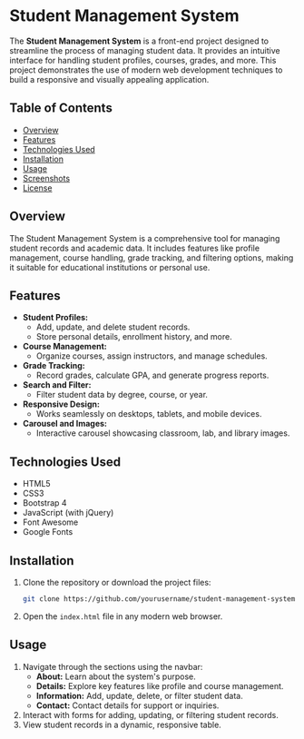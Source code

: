 # Student Management System

The **Student Management System** is a front-end project designed to streamline the process of managing student data. It provides an intuitive interface for handling student profiles, courses, grades, and more. This project demonstrates the use of modern web development techniques to build a responsive and visually appealing application.

## Table of Contents

- [Overview](#overview)
- [Features](#features)
- [Technologies Used](#technologies-used)
- [Installation](#installation)
- [Usage](#usage)
- [Screenshots](#screenshots)
- [License](#license)

## Overview

The Student Management System is a comprehensive tool for managing student records and academic data. It includes features like profile management, course handling, grade tracking, and filtering options, making it suitable for educational institutions or personal use.

## Features

- **Student Profiles:**
  - Add, update, and delete student records.
  - Store personal details, enrollment history, and more.
- **Course Management:**
  - Organize courses, assign instructors, and manage schedules.
- **Grade Tracking:**
  - Record grades, calculate GPA, and generate progress reports.
- **Search and Filter:**
  - Filter student data by degree, course, or year.
- **Responsive Design:**
  - Works seamlessly on desktops, tablets, and mobile devices.
- **Carousel and Images:**
  - Interactive carousel showcasing classroom, lab, and library images.

## Technologies Used

- HTML5
- CSS3
- Bootstrap 4
- JavaScript (with jQuery)
- Font Awesome
- Google Fonts

## Installation

1. Clone the repository or download the project files:
   ```bash
   git clone https://github.com/yourusername/student-management-system.git
   ```
2. Open the `index.html` file in any modern web browser.

## Usage

1. Navigate through the sections using the navbar:
   - **About:** Learn about the system's purpose.
   - **Details:** Explore key features like profile and course management.
   - **Information:** Add, update, delete, or filter student data.
   - **Contact:** Contact details for support or inquiries.
2. Interact with forms for adding, updating, or filtering student records.
3. View student records in a dynamic, responsive table.
